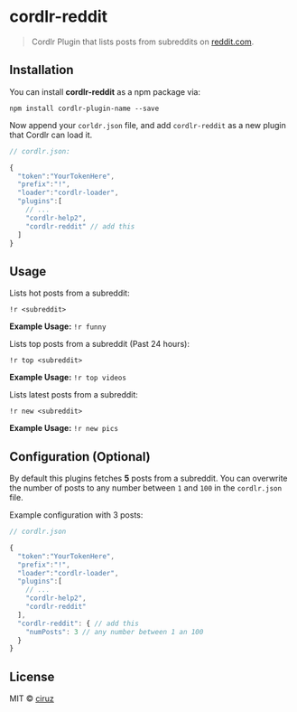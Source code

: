# cordlr-reddit

> Cordlr Plugin that lists posts from subreddits on [reddit.com](https://www.reddit.com).

## Installation

You can install **cordlr-reddit** as a npm package via:

``npm install cordlr-plugin-name --save``

Now append your ``corldr.json`` file, and add ``cordlr-reddit`` as a new plugin that Cordlr can load it.

```javascript
// cordlr.json:

{
  "token":"YourTokenHere",
  "prefix":"!",
  "loader":"cordlr-loader",
  "plugins":[
    // ...
    "cordlr-help2",
    "cordlr-reddit" // add this
  ]
}
```

## Usage

Lists hot posts from a subreddit:

``!r <subreddit>``

**Example Usage:** ``!r funny``

Lists top posts from a subreddit (Past 24 hours):

``!r top <subreddit>``

**Example Usage:** ``!r top videos``

Lists latest posts from a subreddit:

``!r new <subreddit>``

**Example Usage:** ``!r new pics``


## Configuration (Optional)

By default this plugins fetches **5** posts from a subreddit. You can overwrite the number of posts to any number between ``1`` and ``100`` in the ``cordlr.json`` file.

Example configuration with 3 posts:

```javascript
// cordlr.json

{
  "token":"YourTokenHere",
  "prefix":"!",
  "loader":"cordlr-loader",
  "plugins":[
    // ...
    "cordlr-help2",
    "cordlr-reddit"
  ],
  "cordlr-reddit": { // add this
    "numPosts": 3 // any number between 1 an 100
  }
}
```

## License

MIT © [ciruz](https://github.com/ciruz)